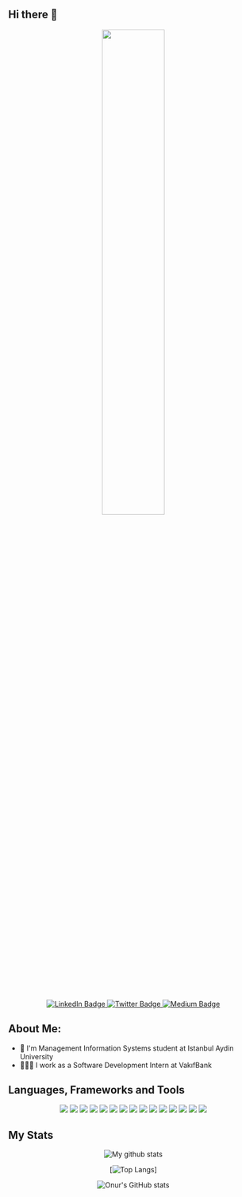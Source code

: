  ## Hi there 👋
 
<div id = "header" align ="center">
  <img src = "https://media.giphy.com/media/qgQUggAC3Pfv687qPC/giphy.gif" width = "50%"> </img>
  <div id="badges">
  <a href="https://www.linkedin.com/in/onurpicakci/">
    <img src="https://img.shields.io/badge/LinkedIn-323330?style=for-the-badge&logo=linkedin&logoColor=white" alt="LinkedIn Badge"/>
  </a>
  <a href="https://twitter.com/onurpicakcii">
    <img src="https://img.shields.io/badge/Twitter-323330?style=for-the-badge&logo=twitter&logoColor=white" alt="Twitter Badge"/>
  </a>
  <a href="https://medium.com/@onurpicakci">
    <img src="https://img.shields.io/badge/Medium-323330?style=for-the-badge&logo=medium&logoColor=white" alt="Medium Badge"/>
  </a>
</div>
</div>

## About Me:
- :book: I'm Management Information Systems student at Istanbul Aydin University
- 👨🏻‍💻 I work as a Software Development Intern at VakıfBank

## Languages, Frameworks and Tools
<div align="center">
  <p>
  <img src="https://img.shields.io/badge/C%23-239120?style=for-the-badge&logo=c-sharp&logoColor=white" />
  <img src="https://img.shields.io/badge/Java-ED8B00?style=for-the-badge&logo=java&logoColor=white" />
  <img src="https://img.shields.io/badge/C%2B%2B-00599C?style=for-the-badge&logo=c%2B%2B&logoColor=white" />
  <img src="https://img.shields.io/badge/CSS3-1572B6?style=for-the-badge&logo=css3&logoColor=white" />
  <img src="https://img.shields.io/badge/JavaScript-323330?style=for-the-badge&logo=javascript&logoColor=F7DF1E" />
  <img src="https://img.shields.io/badge/.NET-512BD4?style=for-the-badge&logo=dotnet&logoColor=white" />
  <img src="https://img.shields.io/badge/Bootstrap-563D7C?style=for-the-badge&logo=bootstrap&logoColor=white" />
  <img src="https://img.shields.io/badge/Microsoft-666666?style=for-the-badge&logo=microsoft&logoColor=white"/>
  <img src="https://img.shields.io/badge/Rider-000000?style=for-the-badge&logo=Rider&logoColor=white" />
  <img src="https://img.shields.io/badge/Visual_Studio-5C2D91?style=for-the-badge&logo=visual%20studio&logoColor=white" />
  <img src="https://img.shields.io/badge/Visual_Studio_Code-0078D4?style=for-the-badge&logo=visual%20studio%20code&logoColor=white" />
  <img src="https://img.shields.io/badge/Microsoft%20SQL%20Server-CC2927?style=for-the-badge&logo=microsoft%20sql%20server&logoColor=white" />
  <img src="https://img.shields.io/badge/Eclipse-2C2255?style=for-the-badge&logo=eclipse&logoColor=white" />
  <img src="https://img.shields.io/badge/sublime_text-%23575757.svg?&style=for-the-badge&logo=sublime-text&logoColor=important" />
  <img src="https://img.shields.io/badge/Swagger-85EA2D?style=for-the-badge&logo=Swagger&logoColor=white" />
</div>
  
</p>
          

## My Stats

<div align="center"> 
 <img align="center" src="https://streak-stats.demolab.com?user=onurpicakci&theme=dark" alt="My github stats"/>

 [![Top Langs](https://github-readme-stats.vercel.app/api/top-langs/?username=onurpicakci&theme=dark&layout=compact)]

 ![Onur's GitHub stats](https://github-readme-stats.vercel.app/api?username=onurpicakci&show_icons=true&theme=dark) 
</div>

